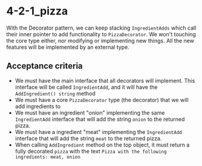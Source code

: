 # 4-2-1_pizza

With the Decorator pattern, we can keep stacking `IngredientAdds` which call their inner pointer to add functionality to `PizzaDecorator`.
We won't touching the core type either, nor modifying or implementing new things.
All the new features will be implemented by an external type.

## Acceptance criteria

- We must have the main interface that all decorators will implement. This interface will be called `IngredientAdd`, and it will have the `AddIngredient() string` method
- We must have a core `PizzaDecorator` type (the decorator) that we will add ingredients to
- We must have an ingredient "onion" implementing the same `IngredientAdd` interface that will add the string `onion` to the returned pizza.
- We must have a ingredient "meat" implementing the `IngredientAdd` interface that will add the string `meat` to the returned pizza.
- When calling `AddIngredient` method on the top object, it must return a fully decorated `pizza` with the text `Pizza with the following ingredients: meat, onion`
